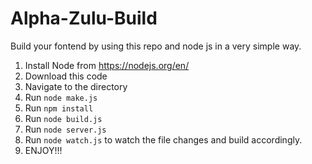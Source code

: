 # Alpha-Zulu-Build
Build your fontend by using this repo and node js in a very simple way.

1. Install Node from https://nodejs.org/en/
2. Download this code
3. Navigate to the directory
4. Run `node make.js`
5. Run `npm install`
6. Run `node build.js`
7. Run `node server.js`
8. Run `node watch.js` to watch the file changes and build accordingly.
9. ENJOY!!!

